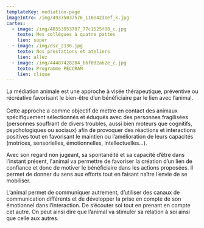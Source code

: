 ```yaml
---
templateKey: mediation-page
imageIntro: /img/49375037576_116e4231ef_k.jpg
cartes:
  - image: /img/48553953707_77c1525f08_c.jpg
    texte: Mes collègues à quatre pattes
    lien: super
  - image: /img/dsc_2136.jpg
    texte: Nos prestations et ateliers
    lien: allez
  - image: /img/44487428284_b6f0d2ab2e_c.jpg
    texte: Programme PECCRAM
    lien: clique
---
```

La médiation animale est une approche à visée thérapeutique, préventive ou récréative favorisant le bien-être d’un bénéficiaire par le lien avec l’animal.\
\
Cette approche a comme objectif de mettre en contact des animaux spécifiquement sélectionnés et éduqués avec des personnes fragilisées (personnes souffrant de divers troubles, aussi bien moteurs que cognitifs, psychologiques ou sociaux) afin de provoquer des réactions et interactions positives tout en favorisant le maintien ou l’amélioration de leurs capacités (motrices, sensorielles, émotionnelles, intellectuelles…).

Avec son regard non jugeant, sa spontanéité et sa capacité d’être dans l’instant présent, l'animal va permettre de favoriser la création d’un lien de confiance et donc de motiver le bénéficiaire dans les actions proposées. Il permet de donner du sens aux efforts tout en faisant naître l’envie de se mobiliser.

L’animal permet de communiquer autrement, d’utiliser des canaux de communication différents et de développer la prise en compte de son émotionnel dans l’interaction. De s’écouter soi tout en prenant en compte cet autre. On peut ainsi dire que l’animal va stimuler sa relation à soi ainsi que celle aux autres.